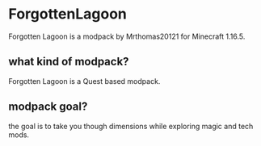# ForgottenLagoon
Forgotten Lagoon is a modpack by Mrthomas20121 for Minecraft 1.16.5.
## what kind of modpack?
Forgotten Lagoon is a Quest based modpack.
## modpack goal?
the goal is to take you though dimensions while exploring magic and tech mods.